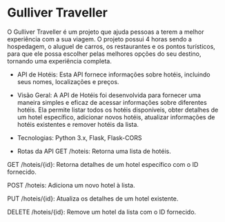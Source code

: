 # Gulliver Traveller
O Gulliver Traveller é um projeto que ajuda pessoas a terem a melhor experiência com a sua viagem. O projeto possui 4 horas sendo a hospedagem, o aluguel de carros, os restaurantes e os pontos turísticos, para que ele possa escolher pelas melhores opções do seu destino, tornando uma experiência completa.

- API de Hotéis:
Esta API fornece informações sobre hotéis, incluindo seus nomes, localizações e preços.

- Visão Geral: 
A API de Hotéis foi desenvolvida para fornecer uma maneira simples e eficaz de acessar informações sobre diferentes hotéis. Ela permite listar todos os hotéis disponíveis, obter detalhes de um hotel específico, adicionar novos hotéis, atualizar informações de hotéis existentes e remover hotéis da lista.

- Tecnologias:
Python 3.x, Flask, Flask-CORS

- Rotas da API
GET /hoteis: Retorna uma lista de hotéis.

GET /hoteis/{id}: Retorna detalhes de um hotel específico com o ID fornecido.

POST /hoteis: Adiciona um novo hotel à lista.

PUT /hoteis/{id}: Atualiza os detalhes de um hotel existente.

DELETE /hoteis/{id}: Remove um hotel da lista com o ID fornecido.
